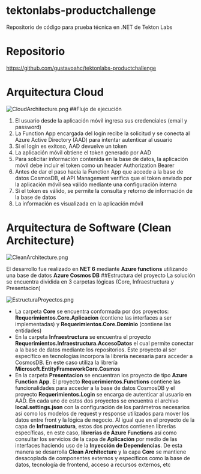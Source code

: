 # tektonlabs-productchallenge
Repositorio de código para prueba técnica en .NET de Tekton Labs

# Repositorio
https://github.com/gustavoahc/tektonlabs-productchallenge

# Arquitectura Cloud
![CloudArchitecture.png](/.attachments/CloudArchitecture-1eff3f17-fcae-4fce-af83-20e04d4d25b9.png)
##Flujo de ejecución
1. El usuario desde la aplicación móvil ingresa sus credenciales (email y password)
2. La Function App encargada del login recibe la solicitud y se conecta al Azure Active Directory (AAD) para intentar autenticar al usuario
3. Si el login es exitoso, AAD devuelve un token
4. La aplicación móvil obtiene el token generado por AAD
5. Para solicitar información contenida en la base de datos, la aplicación móvil debe incluir el token como un header Authorization Bearer
6. Antes de dar el paso hacia la Function App que accede a la base de datos CosmosDB, el API Management verifica que el token enviado por la aplicación móvil sea válido mediante una configuración interna
7. Si el token es válido, se permite la consulta y retorno de información de la base de datos
8. La información es visualizada en la aplicación móvil
# Arquitectura de Software (Clean Architecture)
![CleanArchitecture.png](/.attachments/CleanArchitecture-3cf5afc6-2229-43f9-a817-da397e15212a.png)

El desarrollo fue realizado en **NET 6** mediante **Azure functions** utilizando una 
base de datos **Azure Cosmos DB**
##Estructura del proyecto
La solución se encuentra dividida en 3 carpetas lógicas (Core, Infraestructura y Presentacion)

![EstructuraProyectos.png](/.attachments/EstructuraProyectos-af722ada-e223-48cd-9fc4-d182e6141e03.png)

* La carpeta **Core** se encuentra conformada por dos proyectos: **Requerimientos.Core.Aplicacion** (contiene las interfaces a ser implementadas) y **Requerimientos.Core.Dominio** (contiene las entidades)
* En la carpeta **Infraestructura** se encuentra el proyecto **Requerimientos.Infraestructura.AccesoDatos** el cual permite conectar a la base de datos mediante los repositorios. Este proyecto al ser específico en tecnologías incorpora la librería necesaria para acceder a CosmosDB. En este caso utiliza la librería **Microsoft.EntityFrameworkCore.Cosmos**
* En la carpeta **Presentacion** se encuentran los proyecto de tipo **Azure Function App**. El proyecto **Requerimientos.Functions** contiene las funcionalidades para acceder a la base de datos CosmosDB y el proyecto **Requerimientos.Login** se encarga de autenticar al usuario en AAD. En cada uno de estos dos proyectos se encuentra el archivo **local.settings.json** con la configuración de los parámetros necesarios así como los modelos de request y response utilizados para mover los datos entre front y la lógica de negocio. Al igual que en el proyecto de la capa de **Infraestructura**, estos dos proyectos contienen librerías específicas, en este caso, **librerías de Azure Functions** así como consultar los servicios de la capa de **Aplicación** por medio de las interfaces haciendo uso de la **Inyección de Dependencias**. De esta manera se desarrolla **Clean Architecture** y la capa **Core** se mantiene desacoplada de componentes externos y específicos como la base de datos, tecnología de frontend, acceso a recursos externos, etc